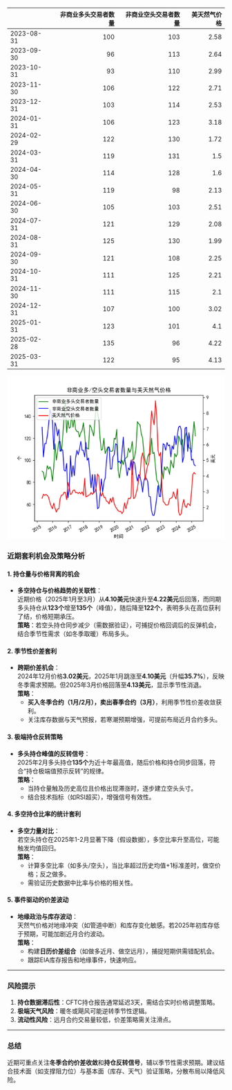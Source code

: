 |            |   非商业多头交易者数量 |   非商业空头交易者数量 |   美天然气价格 |
|:-----------|-----------------------:|-----------------------:|---------------:|
| 2023-08-31 |                    100 |                    103 |           2.58 |
| 2023-09-30 |                     96 |                    113 |           2.64 |
| 2023-10-31 |                     93 |                    110 |           2.99 |
| 2023-11-30 |                    106 |                    122 |           2.71 |
| 2023-12-31 |                    103 |                    114 |           2.53 |
| 2024-01-31 |                    106 |                    123 |           3.18 |
| 2024-02-29 |                    122 |                    130 |           1.72 |
| 2024-03-31 |                    119 |                    131 |           1.5  |
| 2024-04-30 |                    114 |                    128 |           1.6  |
| 2024-05-31 |                    119 |                     98 |           2.13 |
| 2024-06-30 |                    105 |                    103 |           2.51 |
| 2024-07-31 |                    121 |                    129 |           2.08 |
| 2024-08-31 |                    125 |                    130 |           1.99 |
| 2024-09-30 |                    121 |                    108 |           2.25 |
| 2024-10-31 |                    111 |                    125 |           2.21 |
| 2024-11-30 |                    111 |                    115 |           2.1  |
| 2024-12-31 |                    107 |                    100 |           3.02 |
| 2025-01-31 |                    123 |                    101 |           4.1  |
| 2025-02-28 |                    135 |                     96 |           4.22 |
| 2025-03-31 |                    122 |                     95 |           4.13 |

![图](NYMEX_cft.png)



### 近期套利机会及策略分析

#### 1. **持仓量与价格背离的机会**
- **多空持仓与价格趋势的关联性**：  
  近期价格（2025年1月至3月）从**4.10美元**快速升至**4.22美元**后回落，而同期多头持仓从**123个**增至**135个**（峰值），随后降至**122个**，表明多头在高位获利了结，价格短期承压。  
  **策略**：若空头持仓同步减少（需数据验证），可捕捉价格回调后的反弹机会，结合季节性需求（如冬季取暖）布局多头。

#### 2. **季节性价差套利**
- **跨期价差机会**：  
  2024年12月价格**3.02美元**，2025年1月跳涨至**4.10美元**（升幅**35.7%**），反映冬季需求预期。但2025年3月价格回落至**4.13美元**，显示季节性消退。  
  **策略**：  
  - **买入冬季合约（1月/2月），卖出春季合约（3月）**，利用季节性价差收敛获利。  
  - 关注库存数据与天气预报，若寒潮预期增强，可提前布局近月合约多头。

#### 3. **极端持仓反转策略**
- **多头持仓峰值的反转信号**：  
  2025年2月多头持仓**135个**为近十年最高值，随后价格和持仓同步回落，符合“持仓极端值预示反转”的规律。  
  **策略**：  
  - 当持仓量触及历史高位且价格出现滞涨时，逐步建立空头头寸。  
  - 结合技术指标（如RSI超买），增强信号有效性。

#### 4. **多空持仓比率的统计套利**
- **多空力量对比**：  
  若空头持仓在2025年1-2月显著下降（假设数据），多空比率升至高位，可能触发均值回归。  
  **策略**：  
  - 计算多空比率（如多头/空头），当比率超过历史均值+1标准差时，做空价格；反之做多。  
  - 需验证历史数据中比率与价格的相关性。

#### 5. **事件驱动的价差波动**
- **地缘政治与库存波动**：  
  天然气价格对地缘冲突（如管道中断）和库存变化敏感。若2025年初库存低于预期，可能加剧近月合约波动。  
  **策略**：  
  - 构建**日历价差组合**（如做多近月、做空远月），捕捉短期供需错配机会。  
  - 跟踪EIA库存报告和地缘事件，快速响应。

---

### 风险提示
1. **持仓数据滞后性**：CFTC持仓报告通常延迟3天，需结合实时价格调整策略。  
2. **极端天气风险**：暖冬或飓风可能逆转季节性逻辑。  
3. **流动性风险**：远月合约交易量较低，价差策略需关注滑点。  

---

### 总结
近期可重点关注**冬季合约价差收敛**和**持仓反转信号**，辅以季节性需求预期。建议结合技术面（如支撑阻力位）与基本面（库存、天气）验证策略，分散布局以降低风险。